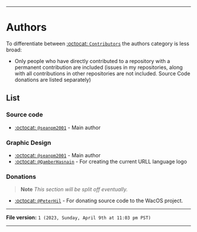 
***

# Authors

To differentiate between [:octocat: `Contributors`](https://github.com/seanpm2001/Contributors/) the authors category is less broad:

- Only people who have directly contributed to a repository with a permanent contribution are included (issues in my repositories, along with all contributions in other repositories are not included. Source Code donations are listed separately)

## List

### Source code

- [:octocat: `@seanpm2001`](https://github.com/seanpm2001/) - Main author

### Graphic Design

- [:octocat: `@seanpm2001`](https://github.com/seanpm2001/) - Main author
- [:octocat: `@QamberHasnain`](https://github.com/Qamberhasnain/) - For creating the current URLL language logo

### Donations

> **Note** _This section will be split off eventually._

- [:octocat: `@PeterHil`](https://github.com/PeterHil/) - For donating source code to the WacOS project.

***

**File version:** `1 (2023, Sunday, April 9th at 11:03 pm PST)`

***
